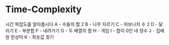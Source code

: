 # Time-Complexity
시간 복잡도를 알아봅시다
A - 수들의 합 2
B - 나무 자르기
C - 피보나치 수 2
D - 달리기
E - 부분합
F - 내려가기
G - 두 배열의 합
H - 게임
I - 합이 0인 네 정수
J - 집배원 한상덕
K - 최솟값 찾기

